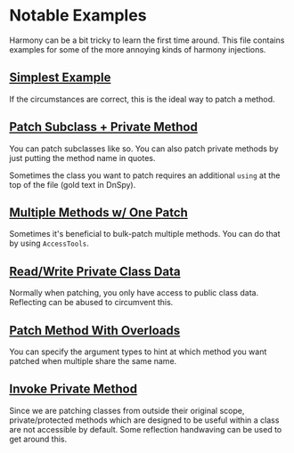 # Notable Examples

Harmony can be a bit tricky to learn the first time around. This file contains examples for some of the more annoying kinds of harmony injections.

## [Simplest Example](https://github.com/toasterparty/oc2-modding/blob/58efd3ab97668fd8047bf3ad79c129374bfb624a/OC2Modding/CustomOrderLifetime.cs#L26..L31)

If the circumstances are correct, this is the ideal way to patch a method.

## [Patch Subclass + Private Method](https://github.com/toasterparty/oc2-modding/blob/55dc329ebfd0d89b3352235c85f24e8daf855512/OC2Modding/DisplayModsOnResultsScreen.cs#L144..L149)

You can patch subclasses like so. You can also patch private methods by just putting the method name in quotes.

Sometimes the class you want to patch requires an additional `using` at the top of the file (gold text in DnSpy).

## [Multiple Methods w/ One Patch](https://github.com/toasterparty/oc2-modding/blob/55dc329ebfd0d89b3352235c85f24e8daf855512/idea/DisplayLeaderboardScores.cs#L239..L254)

Sometimes it's beneficial to bulk-patch multiple methods. You can do that by using `AccessTools`.

## [Read/Write Private Class Data](https://github.com/toasterparty/oc2-modding/blob/9c748c8453682b6b2e120802755ca7a9705587eb/OC2Modding/LevelProgression.cs#L106..L119)

Normally when patching, you only have access to public class data. Reflecting can be abused to circumvent this.

## [Patch Method With Overloads](https://github.com/toasterparty/oc2-modding/blob/7d284ff5db821f27cd5ee3e0868e744629405539/OC2Modding/Nerfs.cs#L269)

You can specify the argument types to hint at which method you want patched when multiple share the same name.

## [Invoke Private Method](https://github.com/toasterparty/oc2-modding/blob/9eb4eab953be71ab5da4f2e17ecda37a136c26af/OC2Modding/ArchipelagoClient/ArchipelagoLoginGUI.cs#L36..L37)

Since we are patching classes from outside their original scope, private/protected methods which are designed to be useful within a class are not accessible by default. Some reflection handwaving can be used to get around this.

